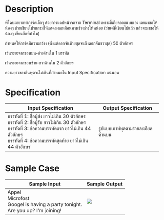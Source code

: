 # Description
พี่โดบะอยากทำการ์ดเล็กๆ ด้วยการแคปหน้าจอจาก Terminal เพราะขี้เกียจออกแบบเอง เลยมาขอให้น้องๆ ช่วยเขียนโปรแกรมให้แสดงผลเหมือนภาพข้างล่างให้หน่อย (ว่าแต่พี่เขียนไปแล้ว แล้วจะมาขอให้น้องๆ เขียนอีกทีทำไม)

กำหนดให้การ์ดมีความกว้าง (ตั้งแต่ดอกจันซ้ายสุดจนถึงดอกจันขวาสุด) 50 ตัวอักษร

เว้นระยะจากขอบบน-ล่างด้านใน 1 บรรทัด

เว้นระยะจากขอบซ้าย-ขวาด้านใน 2 ตัวอักษร

ความยาวของอินพุตจะไม่เกินที่กำหนดใน Input Specification แน่นอน

# Specification
| Input Specification | Output Specification |
| - | - |
| บรรทัดที่ 1: ชื่อผู้ส่ง ยาวไม่เกิน 30 ตัวอักษร <br> บรรทัดที่ 2: ชื่อผู้รับ ยาวไม่เกิน 30 ตัวอักษร <br> บรรทัดที่ 3: ข้อความบรรทัดแรก ยาวไม่เกิน 44 ตัวอักษร <br> บรรทัดที่ 4: ข้อความบรรทัดสุดท้าย ยาวไม่เกิน 44 ตัวอักษร | รูปแบบเอาท์พุตตามรายละเอียดด้านบน |



# Sample Case
| Sample Input | Sample Output |
| - | - |
| Appel <br> Microfost <br> Googel is having a party tonight. <br> Are you up? I'm joining! | ![](https://www.dropbox.com/s/87sjc6xwhcp5fzt/1.png?raw=1) |